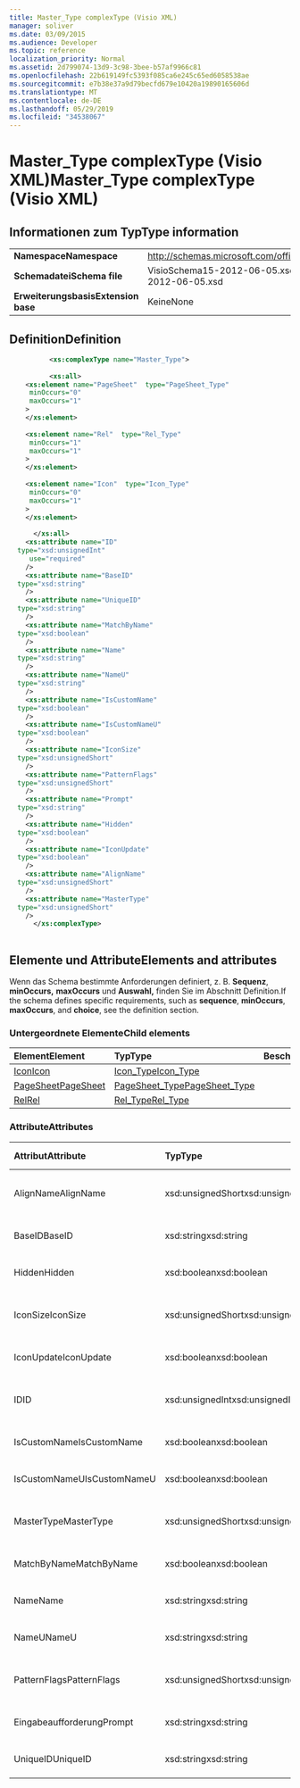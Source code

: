 ```yaml
---
title: Master_Type complexType (Visio XML)
manager: soliver
ms.date: 03/09/2015
ms.audience: Developer
ms.topic: reference
localization_priority: Normal
ms.assetid: 2d799074-13d9-3c98-3bee-b57af9966c81
ms.openlocfilehash: 22b619149fc5393f085ca6e245c65ed6058538ae
ms.sourcegitcommit: e7b38e37a9d79becfd679e10420a19890165606d
ms.translationtype: MT
ms.contentlocale: de-DE
ms.lasthandoff: 05/29/2019
ms.locfileid: "34538067"
---
```

# <a name="master_type-complextype-visio-xml"></a><span data-ttu-id="aa06b-102">Master_Type complexType (Visio XML)</span><span class="sxs-lookup"><span data-stu-id="aa06b-102">Master_Type complexType (Visio XML)</span></span>

## <a name="type-information"></a><span data-ttu-id="aa06b-103">Informationen zum Typ</span><span class="sxs-lookup"><span data-stu-id="aa06b-103">Type information</span></span>

|||
|:-----|:-----|
|<span data-ttu-id="aa06b-104">**Namespace**</span><span class="sxs-lookup"><span data-stu-id="aa06b-104">**Namespace**</span></span> <br/> |http://schemas.microsoft.com/office/visio/2011/1/core  <br/> |
|<span data-ttu-id="aa06b-105">**Schemadatei**</span><span class="sxs-lookup"><span data-stu-id="aa06b-105">**Schema file**</span></span> <br/> |<span data-ttu-id="aa06b-106">VisioSchema15-2012-06-05.xsd</span><span class="sxs-lookup"><span data-stu-id="aa06b-106">VisioSchema15-2012-06-05.xsd</span></span>  <br/> |
|<span data-ttu-id="aa06b-107">**Erweiterungsbasis**</span><span class="sxs-lookup"><span data-stu-id="aa06b-107">**Extension base**</span></span> <br/> |<span data-ttu-id="aa06b-108">Keine</span><span class="sxs-lookup"><span data-stu-id="aa06b-108">None</span></span>  <br/> |
   
## <a name="definition"></a><span data-ttu-id="aa06b-109">Definition</span><span class="sxs-lookup"><span data-stu-id="aa06b-109">Definition</span></span>

```XML
          <xs:complexType name="Master_Type">
          
          <xs:all>
    <xs:element name="PageSheet"  type="PageSheet_Type"
     minOccurs="0"
     maxOccurs="1"
    >
    </xs:element>
    
    <xs:element name="Rel"  type="Rel_Type"
     minOccurs="1"
     maxOccurs="1"
    >
    </xs:element>
    
    <xs:element name="Icon"  type="Icon_Type"
     minOccurs="0"
     maxOccurs="1"
    >
    </xs:element>
    
      </xs:all>
    <xs:attribute name="ID"
  type="xsd:unsignedInt"
     use="required"
    />
    <xs:attribute name="BaseID"
  type="xsd:string"
    />
    <xs:attribute name="UniqueID"
  type="xsd:string"
    />
    <xs:attribute name="MatchByName"
  type="xsd:boolean"
    />
    <xs:attribute name="Name"
  type="xsd:string"
    />
    <xs:attribute name="NameU"
  type="xsd:string"
    />
    <xs:attribute name="IsCustomName"
  type="xsd:boolean"
    />
    <xs:attribute name="IsCustomNameU"
  type="xsd:boolean"
    />
    <xs:attribute name="IconSize"
  type="xsd:unsignedShort"
    />
    <xs:attribute name="PatternFlags"
  type="xsd:unsignedShort"
    />
    <xs:attribute name="Prompt"
  type="xsd:string"
    />
    <xs:attribute name="Hidden"
  type="xsd:boolean"
    />
    <xs:attribute name="IconUpdate"
  type="xsd:boolean"
    />
    <xs:attribute name="AlignName"
  type="xsd:unsignedShort"
    />
    <xs:attribute name="MasterType"
  type="xsd:unsignedShort"
    />
      </xs:complexType>
      
```

## <a name="elements-and-attributes"></a><span data-ttu-id="aa06b-110">Elemente und Attribute</span><span class="sxs-lookup"><span data-stu-id="aa06b-110">Elements and attributes</span></span>

<span data-ttu-id="aa06b-111">Wenn das Schema bestimmte Anforderungen definiert, z. B. **Sequenz**, **minOccurs,** **maxOccurs** und **Auswahl,** finden Sie im Abschnitt Definition.</span><span class="sxs-lookup"><span data-stu-id="aa06b-111">If the schema defines specific requirements, such as **sequence**, **minOccurs**, **maxOccurs**, and **choice**, see the definition section.</span></span> 
  
### <a name="child-elements"></a><span data-ttu-id="aa06b-112">Untergeordnete Elemente</span><span class="sxs-lookup"><span data-stu-id="aa06b-112">Child elements</span></span>

|<span data-ttu-id="aa06b-113">**Element**</span><span class="sxs-lookup"><span data-stu-id="aa06b-113">**Element**</span></span>|<span data-ttu-id="aa06b-114">**Typ**</span><span class="sxs-lookup"><span data-stu-id="aa06b-114">**Type**</span></span>|<span data-ttu-id="aa06b-115">**Beschreibung**</span><span class="sxs-lookup"><span data-stu-id="aa06b-115">**Description**</span></span>|
|:-----|:-----|:-----|
|[<span data-ttu-id="aa06b-116">Icon</span><span class="sxs-lookup"><span data-stu-id="aa06b-116">Icon</span></span>](icon-element-master_type-complextypevisio-xml.md) <br/> |[<span data-ttu-id="aa06b-117">Icon_Type</span><span class="sxs-lookup"><span data-stu-id="aa06b-117">Icon_Type</span></span>](icon_type-complextypevisio-xml.md) <br/> ||
|[<span data-ttu-id="aa06b-118">PageSheet</span><span class="sxs-lookup"><span data-stu-id="aa06b-118">PageSheet</span></span>](pagesheet-element-master_type-complextypevisio-xml.md) <br/> |[<span data-ttu-id="aa06b-119">PageSheet_Type</span><span class="sxs-lookup"><span data-stu-id="aa06b-119">PageSheet_Type</span></span>](pagesheet_type-complextypevisio-xml.md) <br/> ||
|[<span data-ttu-id="aa06b-120">Rel</span><span class="sxs-lookup"><span data-stu-id="aa06b-120">Rel</span></span>](rel-element-master_type-complextypevisio-xml.md) <br/> |[<span data-ttu-id="aa06b-121">Rel_Type</span><span class="sxs-lookup"><span data-stu-id="aa06b-121">Rel_Type</span></span>](rel_type-complextypevisio-xml.md) <br/> ||
   
### <a name="attributes"></a><span data-ttu-id="aa06b-122">Attribute</span><span class="sxs-lookup"><span data-stu-id="aa06b-122">Attributes</span></span>

|<span data-ttu-id="aa06b-123">**Attribut**</span><span class="sxs-lookup"><span data-stu-id="aa06b-123">**Attribute**</span></span>|<span data-ttu-id="aa06b-124">**Typ**</span><span class="sxs-lookup"><span data-stu-id="aa06b-124">**Type**</span></span>|<span data-ttu-id="aa06b-125">**Erforderlich**</span><span class="sxs-lookup"><span data-stu-id="aa06b-125">**Required**</span></span>|<span data-ttu-id="aa06b-126">**Beschreibung**</span><span class="sxs-lookup"><span data-stu-id="aa06b-126">**Description**</span></span>|<span data-ttu-id="aa06b-127">**Mögliche Werte**</span><span class="sxs-lookup"><span data-stu-id="aa06b-127">**Possible values**</span></span>|
|:-----|:-----|:-----|:-----|:-----|
|<span data-ttu-id="aa06b-128">AlignName</span><span class="sxs-lookup"><span data-stu-id="aa06b-128">AlignName</span></span>  <br/> |<span data-ttu-id="aa06b-129">xsd:unsignedShort</span><span class="sxs-lookup"><span data-stu-id="aa06b-129">xsd:unsignedShort</span></span>  <br/> |<span data-ttu-id="aa06b-130">Optional</span><span class="sxs-lookup"><span data-stu-id="aa06b-130">optional</span></span>  <br/> ||<span data-ttu-id="aa06b-131">Werte des Typs xsd:unsignedShort.</span><span class="sxs-lookup"><span data-stu-id="aa06b-131">Values of the xsd:unsignedShort type.</span></span>  <br/> |
|<span data-ttu-id="aa06b-132">BaseID</span><span class="sxs-lookup"><span data-stu-id="aa06b-132">BaseID</span></span>  <br/> |<span data-ttu-id="aa06b-133">xsd:string</span><span class="sxs-lookup"><span data-stu-id="aa06b-133">xsd:string</span></span>  <br/> |<span data-ttu-id="aa06b-134">Optional</span><span class="sxs-lookup"><span data-stu-id="aa06b-134">optional</span></span>  <br/> ||<span data-ttu-id="aa06b-135">Werte des xsd:string-Typs.</span><span class="sxs-lookup"><span data-stu-id="aa06b-135">Values of the xsd:string type.</span></span>  <br/> |
|<span data-ttu-id="aa06b-136">Hidden</span><span class="sxs-lookup"><span data-stu-id="aa06b-136">Hidden</span></span>  <br/> |<span data-ttu-id="aa06b-137">xsd:boolean</span><span class="sxs-lookup"><span data-stu-id="aa06b-137">xsd:boolean</span></span>  <br/> |<span data-ttu-id="aa06b-138">Optional</span><span class="sxs-lookup"><span data-stu-id="aa06b-138">optional</span></span>  <br/> ||<span data-ttu-id="aa06b-139">Werte des typs xsd:boolean.</span><span class="sxs-lookup"><span data-stu-id="aa06b-139">Values of the xsd:boolean type.</span></span>  <br/> |
|<span data-ttu-id="aa06b-140">IconSize</span><span class="sxs-lookup"><span data-stu-id="aa06b-140">IconSize</span></span>  <br/> |<span data-ttu-id="aa06b-141">xsd:unsignedShort</span><span class="sxs-lookup"><span data-stu-id="aa06b-141">xsd:unsignedShort</span></span>  <br/> |<span data-ttu-id="aa06b-142">Optional</span><span class="sxs-lookup"><span data-stu-id="aa06b-142">optional</span></span>  <br/> ||<span data-ttu-id="aa06b-143">Werte des Typs xsd:unsignedShort.</span><span class="sxs-lookup"><span data-stu-id="aa06b-143">Values of the xsd:unsignedShort type.</span></span>  <br/> |
|<span data-ttu-id="aa06b-144">IconUpdate</span><span class="sxs-lookup"><span data-stu-id="aa06b-144">IconUpdate</span></span>  <br/> |<span data-ttu-id="aa06b-145">xsd:boolean</span><span class="sxs-lookup"><span data-stu-id="aa06b-145">xsd:boolean</span></span>  <br/> |<span data-ttu-id="aa06b-146">Optional</span><span class="sxs-lookup"><span data-stu-id="aa06b-146">optional</span></span>  <br/> ||<span data-ttu-id="aa06b-147">Werte des typs xsd:boolean.</span><span class="sxs-lookup"><span data-stu-id="aa06b-147">Values of the xsd:boolean type.</span></span>  <br/> |
|<span data-ttu-id="aa06b-148">ID</span><span class="sxs-lookup"><span data-stu-id="aa06b-148">ID</span></span>  <br/> |<span data-ttu-id="aa06b-149">xsd:unsignedInt</span><span class="sxs-lookup"><span data-stu-id="aa06b-149">xsd:unsignedInt</span></span>  <br/> |<span data-ttu-id="aa06b-150">erforderlich</span><span class="sxs-lookup"><span data-stu-id="aa06b-150">required</span></span>  <br/> ||<span data-ttu-id="aa06b-151">Werte des xsd:unsignedInt-Typs.</span><span class="sxs-lookup"><span data-stu-id="aa06b-151">Values of the xsd:unsignedInt type.</span></span>  <br/> |
|<span data-ttu-id="aa06b-152">IsCustomName</span><span class="sxs-lookup"><span data-stu-id="aa06b-152">IsCustomName</span></span>  <br/> |<span data-ttu-id="aa06b-153">xsd:boolean</span><span class="sxs-lookup"><span data-stu-id="aa06b-153">xsd:boolean</span></span>  <br/> |<span data-ttu-id="aa06b-154">Optional</span><span class="sxs-lookup"><span data-stu-id="aa06b-154">optional</span></span>  <br/> ||<span data-ttu-id="aa06b-155">Werte des typs xsd:boolean.</span><span class="sxs-lookup"><span data-stu-id="aa06b-155">Values of the xsd:boolean type.</span></span>  <br/> |
|<span data-ttu-id="aa06b-156">IsCustomNameU</span><span class="sxs-lookup"><span data-stu-id="aa06b-156">IsCustomNameU</span></span>  <br/> |<span data-ttu-id="aa06b-157">xsd:boolean</span><span class="sxs-lookup"><span data-stu-id="aa06b-157">xsd:boolean</span></span>  <br/> |<span data-ttu-id="aa06b-158">Optional</span><span class="sxs-lookup"><span data-stu-id="aa06b-158">optional</span></span>  <br/> ||<span data-ttu-id="aa06b-159">Werte des typs xsd:boolean.</span><span class="sxs-lookup"><span data-stu-id="aa06b-159">Values of the xsd:boolean type.</span></span>  <br/> |
|<span data-ttu-id="aa06b-160">MasterType</span><span class="sxs-lookup"><span data-stu-id="aa06b-160">MasterType</span></span>  <br/> |<span data-ttu-id="aa06b-161">xsd:unsignedShort</span><span class="sxs-lookup"><span data-stu-id="aa06b-161">xsd:unsignedShort</span></span>  <br/> |<span data-ttu-id="aa06b-162">Optional</span><span class="sxs-lookup"><span data-stu-id="aa06b-162">optional</span></span>  <br/> ||<span data-ttu-id="aa06b-163">Werte des Typs xsd:unsignedShort.</span><span class="sxs-lookup"><span data-stu-id="aa06b-163">Values of the xsd:unsignedShort type.</span></span>  <br/> |
|<span data-ttu-id="aa06b-164">MatchByName</span><span class="sxs-lookup"><span data-stu-id="aa06b-164">MatchByName</span></span>  <br/> |<span data-ttu-id="aa06b-165">xsd:boolean</span><span class="sxs-lookup"><span data-stu-id="aa06b-165">xsd:boolean</span></span>  <br/> |<span data-ttu-id="aa06b-166">Optional</span><span class="sxs-lookup"><span data-stu-id="aa06b-166">optional</span></span>  <br/> ||<span data-ttu-id="aa06b-167">Werte des typs xsd:boolean.</span><span class="sxs-lookup"><span data-stu-id="aa06b-167">Values of the xsd:boolean type.</span></span>  <br/> |
|<span data-ttu-id="aa06b-168">Name</span><span class="sxs-lookup"><span data-stu-id="aa06b-168">Name</span></span>  <br/> |<span data-ttu-id="aa06b-169">xsd:string</span><span class="sxs-lookup"><span data-stu-id="aa06b-169">xsd:string</span></span>  <br/> |<span data-ttu-id="aa06b-170">Optional</span><span class="sxs-lookup"><span data-stu-id="aa06b-170">optional</span></span>  <br/> ||<span data-ttu-id="aa06b-171">Werte des xsd:string-Typs.</span><span class="sxs-lookup"><span data-stu-id="aa06b-171">Values of the xsd:string type.</span></span>  <br/> |
|<span data-ttu-id="aa06b-172">NameU</span><span class="sxs-lookup"><span data-stu-id="aa06b-172">NameU</span></span>  <br/> |<span data-ttu-id="aa06b-173">xsd:string</span><span class="sxs-lookup"><span data-stu-id="aa06b-173">xsd:string</span></span>  <br/> |<span data-ttu-id="aa06b-174">Optional</span><span class="sxs-lookup"><span data-stu-id="aa06b-174">optional</span></span>  <br/> ||<span data-ttu-id="aa06b-175">Werte des xsd:string-Typs.</span><span class="sxs-lookup"><span data-stu-id="aa06b-175">Values of the xsd:string type.</span></span>  <br/> |
|<span data-ttu-id="aa06b-176">PatternFlags</span><span class="sxs-lookup"><span data-stu-id="aa06b-176">PatternFlags</span></span>  <br/> |<span data-ttu-id="aa06b-177">xsd:unsignedShort</span><span class="sxs-lookup"><span data-stu-id="aa06b-177">xsd:unsignedShort</span></span>  <br/> |<span data-ttu-id="aa06b-178">Optional</span><span class="sxs-lookup"><span data-stu-id="aa06b-178">optional</span></span>  <br/> ||<span data-ttu-id="aa06b-179">Werte des Typs xsd:unsignedShort.</span><span class="sxs-lookup"><span data-stu-id="aa06b-179">Values of the xsd:unsignedShort type.</span></span>  <br/> |
|<span data-ttu-id="aa06b-180">Eingabeaufforderung</span><span class="sxs-lookup"><span data-stu-id="aa06b-180">Prompt</span></span>  <br/> |<span data-ttu-id="aa06b-181">xsd:string</span><span class="sxs-lookup"><span data-stu-id="aa06b-181">xsd:string</span></span>  <br/> |<span data-ttu-id="aa06b-182">Optional</span><span class="sxs-lookup"><span data-stu-id="aa06b-182">optional</span></span>  <br/> ||<span data-ttu-id="aa06b-183">Werte des xsd:string-Typs.</span><span class="sxs-lookup"><span data-stu-id="aa06b-183">Values of the xsd:string type.</span></span>  <br/> |
|<span data-ttu-id="aa06b-184">UniqueID</span><span class="sxs-lookup"><span data-stu-id="aa06b-184">UniqueID</span></span>  <br/> |<span data-ttu-id="aa06b-185">xsd:string</span><span class="sxs-lookup"><span data-stu-id="aa06b-185">xsd:string</span></span>  <br/> |<span data-ttu-id="aa06b-186">Optional</span><span class="sxs-lookup"><span data-stu-id="aa06b-186">optional</span></span>  <br/> ||<span data-ttu-id="aa06b-187">Werte des xsd:string-Typs.</span><span class="sxs-lookup"><span data-stu-id="aa06b-187">Values of the xsd:string type.</span></span>  <br/> |
   

